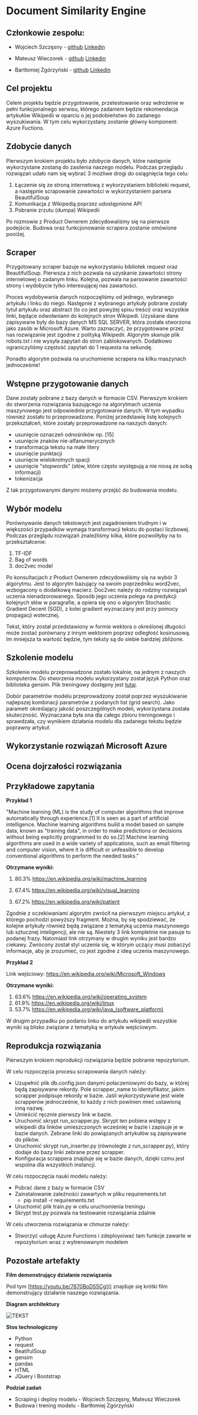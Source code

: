 # Document Similarity Engine

## Członkowie zespołu:

- Wojciech Szczęsny - [github](https://github.com/supermari0oo) [Linkedin](https://www.linkedin.com/in/wojciech-szczesny-info/)
- Mateusz Wieczorek - [github](https://github.com/mati9725) [Linkedin](https://www.linkedin.com/in/mateusz-wieczorek-pw/)

- Bartłomiej Zgórzyński - [github](https://github.com/zgorzynb) [Linkedin](https://www.linkedin.com/in/zgorzynb/)

## Cel projektu

Celem projektu będzie przygotowanie, przetestowanie oraz wdrożenie w pełni funkcjonalnego serwisu, którego zadaniem będzie rekomendacja artykułów Wikipedii w oparciu o jej podobieństwo do zadanego wyszukiwania. W tym celu wykorzystany zostanie główny komponent: Azure Fuctions.

## Zdobycie danych

Pierwszym krokiem projektu było zdobycie danych, które następnie wykorzystane zostaną do zasilenia naszego modelu. Podczas przeglądu rozwiązań udało nam się wybrać 3 możliwe drogi do osiągnięcia tego celu:

1. Łączenie się ze stroną internetową z wykorzystaniem biblioteki request, a następnie scrapowanie zawartości w wykorzystaniem parsera BeautifulSoup
2. Komunikacja z Wikipedią poprzez udostępnione API
3. Pobranie zrzutu (dumpa) Wikipedii 

Po rozmowie z Product Ownerem zdecydowaliśmy się na pierwsze podejście. Budowa oraz funkcjonowanie scrapera zostanie omówione poniżej.

## Scraper

Przygotowany scraper bazuje na wykorzystaniu bibliotek request oraz BeautifulSoup. Pierwsza z nich pozwala na uzyskanie zawartości strony internetowej o zadanym linku. Kolejna, pozwala na parsowanie zawartości strony i wydobycie tylko interesującej nas zawartości. 

Proces wydobywania danych rozpoczęliśmy od jednego, wybranego artykułu i linku do niego. Następnie z wybranego artykuły pobrane zostały tytuł artykułu oraz abstract (to co jest powyżej spisu treści) oraz wszystkie linki, będące odwołaniami do kolejnych stron Wikipedi. Uzyskane dane zapisywane były do bazy danych MS SQL SERVER, która została stworzona jako zasób w Microsoft Azure. Warto zaznaczyć, że przygotowane przez nas rozwiązanie jest zgodne z polityką Wikipedii. Algorytm skanuje plik robots.txt i nie wysyła zapytań do stron zablokowanych. Dodatkowo ograniczyliśmy częstość zapytań do 1 requesta na sekundę. 

Ponadto algorytm pozwala na uruchomienie scrapera na kilku maszynach jednocześnie!

 ## Wstępne przygotowanie danych

Dane zostały pobrane z bazy danych w formacie CSV. Pierwszym krokiem do stworzenia rozwiązania bazującego na algorytmach uczenia maszynowego jest odpowiednie przygotowanie danych. W tym wypadku również zostało to przeprowadzone. Poniżej przedstawię listę kolejnych przekształceń, które zostały przeprowadzone  na naszych danych:

- usunięcie oznaczeń odnośników np.  [15]
- usunięcie znaków nie-alfanumerycznych
- transformacja tekstu na małe litery
- usunięcie punktacji
- usunięcie wielokrotnych spacji
- usunięcie "stopwords" (słów, które często występują a nie niosą ze sobą informacji)
- tokenizacja 

Z tak przygotowanymi danymi możemy przejść do budowania modelu.

## Wybór modelu

Porównywanie danych tekstowych jest zagadnieniem trudnym i w większości przypadków wymaga transformacji tekstu do postaci liczbowej. Podczas przeglądu rozwiązań znaleźliśmy kilka, które pozwoliłyby na to przekształcenie:

1. TF-IDF
2. Bag of words
3. doc2vec model

Po konsultacjach z Product Ownerem zdecydowaliśmy się na wybór 3 algorytmu. Jest to algorytm bazujący na swoim poprzedniku word2vec, wzbogacony o dodatkową macierz. Doc2vec należy do rodziny rozwiązań uczenia nienadzorowanego. Sposób jego uczenia polega na predykcji kolejnych słów w paragrafie, a opiera się ono o algorytm Stochastic Gradient Decent (SGD), z kolei gradient wyznaczany jest przy pomocy propagacji wstecznej.

Tekst, który został przedstawiony w formie wektora o określonej długości może zostać porównany z innym wektorem poprzez odległość kosinusową. Im mniejsza ta wartość będzie, tym teksty są do siebie bardziej zbliżone.

## Szkolenie modelu

Szkolenie modelu przeprowadzone zostało lokalnie, na jednym z naszych komputerów. Do stworzenia modelu wykorzystany został język Python oraz biblioteka gensim. Plik treningowy dostępny jest [tutaj](https://github.com/mati9725/DocumentSimilarityEngine/blob/main/Model/train.py).

Dobór parametrów modelu przeprowadzony został poprzez wyszukiwanie najlepszej kombinacji parametrów z podanych list (grid search). Jako parametr określający jakość poszczególnych modeli, wykorzystana została skuteczność. Wyznaczana była ona dla całego zbioru treningowego i sprawdzała, czy wynikiem działania modelu dla zadanego tekstu będzie poprawny artykuł.

## Wykorzystanie rozwiązań Microsoft Azure



## Ocena dojrzałości rozwiązania



## Przykładowe zapytania

**Przykład 1** 

"Machine learning (ML) is the study of computer algorithms that improve automatically through experience.[1]
 It is seen as a part of artificial intelligence. Machine learning algorithms build a model based on sample data,
 known as "training data", in order to make predictions or decisions without being explicitly programmed to do so.[2]
 Machine learning algorithms are used in a wide variety of applications, such as email filtering and computer vision,
 where it is difficult or unfeasible to develop conventional algorithms to perform the needed tasks."

 **Otrzymane wyniki:**

1. 80.3% https://en.wikipedia.org/wiki/machine_learning
2. 67.4% https://en.wikipedia.org/wiki/visual_learning

3. 67.2% https://en.wikipedia.org/wiki/patient

Zgodnie z oczekiwaniami algorytm zwrócił na pierwszym miejscu artykuł, z którego pochodzi powyższy fragment. Można, by się spodziewać, że kolejne artykuły również będą związane z tematyką uczenia maszynowego lub sztucznej inteligencji, ale nie są. Niestety 3 link kompletnie nie pasuje to podanej frazy. Natomiast link otrzymany w drugim wyniku jest bardzo ciekawy. Zwrócony został styl uczenia się, w którym uczący musi zobaczyć informacje, aby je zrozumieć, co jest zgodne z ideą uczenia maszynowego. 

**Przykład 2** 

 Link wejściowy: https://en.wikipedia.org/wiki/Microsoft_Windows

  **Otrzymane wyniki:**

1. 63.6% https://en.wikipedia.org/wiki/operating_system
2. 61.9% https://en.wikipedia.org/wiki/linux
3. 53.7% https://en.wikipedia.org/wiki/java_(software_platform)

W drugim przypadku po podaniu linku do artykułu wikipedii wszystkie wyniki są blisko związane z tematyką w artykule wejściowym.

## Reprodukcja rozwiązania

Pierwszym krokiem reprodukcji rozwiązania będzie pobranie repozytorium.

W celu rozpoczęcia procesu scrapowania danych należy:

- Uzupełnić plik db.config.json danymi połaczeniowymi do bazy, w której będą zapisywane rekordy. Pole scrapper_name to identyfikator, jakim scrapper podpisuje rekordy w bazie. Jaśli wykorzystywane jest wiele scrapperów jednocześnie, to każdy z nich powinien mieć ustawioną inną nazwę.
- Umieścić ręcznie pierwszy link w bazie.
- Uruchomić skrypt run_scrapper.py. Skrypt ten pobiera wstępy z wikipedii dla linków umieszczonych wcześniej w bazie i zapisuje je w bazie danych. Zebrane linki do powiązanych artykułów są zapisywane do plików.
- Uruchomić skrypt run_inserter.py (równolegle z run_scrapper.py), który dodaje do bazy linki zebrane przez scrapper.
- Konfiguracja scrappera znajduje się w bazie danych, dzięki czmu jest wspólna dla wszystkich instancji.

W celu rozpoczęcia nauki modelu należy:

- Pobrać dane z bazy w formacie CSV
- Zainstalowanie zależności zawartych w pliku requirements.txt
  - pip install -r requirements.txt
- Uruchomić plik train.py w celu uruchomienia treningu
- Skrypt test.py pozwala na testowanie rozwiązania zdalnie

W celu utworzenia rozwiązania w chmurze należy:

- Stworzyć usługę Azure Functions i zdeployoiwać tam funkcje zawarte w repozytorium wraz z wytrenowanym modelem

## Pozostałe artefakty

**Film demonstrujący działanie rozwiązania**

Pod tym [https://youtu.be/7870BoD55Cg]() znajduje się krótki film demonstrujący działanie naszego rozwiązania.

**Diagram architektury**

![TEKST](https://github.com/mati9725/DocumentSimilarityEngine/blob/main/images/Architektura.PNG)

**Stos technologiczny**

- Python
- request
- BeatifulSoup
- gensim
- pandas
- HTML
- JQuery i Bootstrap

**Podział zadań**

- Scraping i deploy modelu - Wojciech Szczęsny, Mateusz Wieczorek
- Budowa i trening modelu - Bartłomiej Zgórzyński

